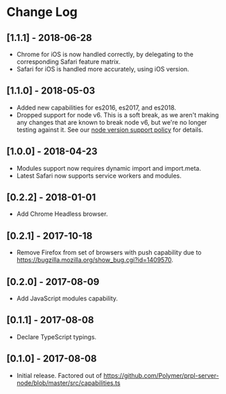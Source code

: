 # Change Log

<!-- ## Unreleased -->
<!-- Add new, unreleased changes here. -->

## [1.1.1] - 2018-06-28
* Chrome for iOS is now handled correctly, by delegating to the corresponding
  Safari feature matrix.
* Safari for iOS is handled more accurately, using iOS version.

## [1.1.0] - 2018-05-03
* Added new capabilities for es2016, es2017, and es2018.
* Dropped support for node v6. This is a soft break, as we aren't making any
  changes that are known to break node v6, but we're no longer testing against
  it. See our [node version support
  policy](https://www.polymer-project.org/2.0/docs/tools/node-support) for
  details.

## [1.0.0] - 2018-04-23
- Modules support now requires dynamic import and import.meta.
- Latest Safari now supports service workers and modules.

## [0.2.2] - 2018-01-01
- Add Chrome Headless browser.

## [0.2.1] - 2017-10-18
- Remove Firefox from set of browsers with push capability due to
  https://bugzilla.mozilla.org/show_bug.cgi?id=1409570.

## [0.2.0] - 2017-08-09
- Add JavaScript modules capability.

## [0.1.1] - 2017-08-08
- Declare TypeScript typings.

## [0.1.0] - 2017-08-08
- Initial release. Factored out of
  https://github.com/Polymer/prpl-server-node/blob/master/src/capabilities.ts

